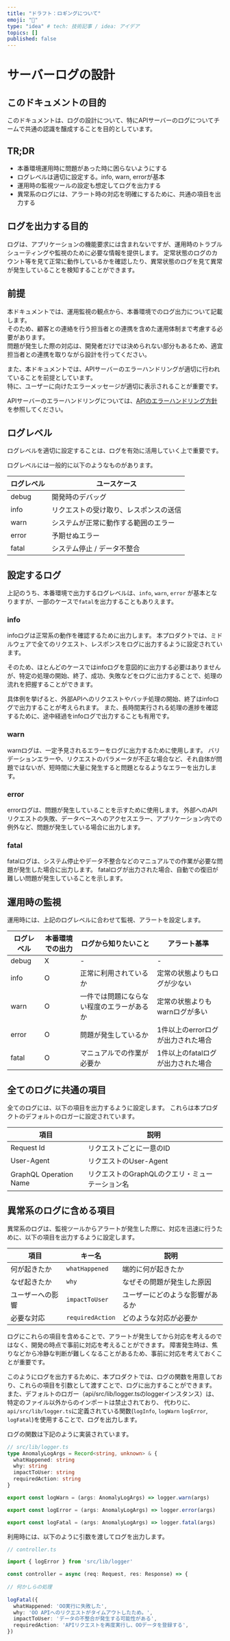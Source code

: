 ```yaml
---
title: "ドラフト：ロギングについて"
emoji: "🦍"
type: "idea" # tech: 技術記事 / idea: アイデア
topics: []
published: false
---
```


# サーバーログの設計

## このドキュメントの目的

このドキュメントは、ログの設計について、特にAPIサーバーのログについてチームで共通の認識を醸成することを目的としています。

## TR;DR

- 本番環境運用時に問題があった時に困らないようにする
- ログレベルは適切に設定する。info, warn, errorが基本
- 運用時の監視ツールの設定も想定してログを出力する
- 異常系のログには、アラート時の対応を明確にするために、共通の項目を出力する

## ログを出力する目的

ログは、アプリケーションの機能要求には含まれないですが、運用時のトラブルシューティングや監視のために必要な情報を提供します。
定常状態のログのカウント等を見て正常に動作しているかを確認したり、異常状態のログを見て異常が発生していることを検知することができます。

## 前提

本ドキュメントでは、運用監視の観点から、本番環境でのログ出力について記載します。  
そのため、顧客との連絡を行う担当者との連携を含めた運用体制まで考慮する必要があります。  
問題が発生した際の対応は、開発者だけでは決められない部分もあるため、適宜担当者との連携を取りながら設計を行ってください。

また、本ドキュメントでは、APIサーバーのエラーハンドリングが適切に行われていることを前提としています。  
特に、ユーザーに向けたエラーメッセージが適切に表示されることが重要です。

APIサーバーのエラーハンドリングについては、[APIのエラーハンドリング方針](./api-error-handling.md)を参照してください。

## ログレベル

ログレベルを適切に設定することは、ログを有効に活用していく上で重要です。

ログレベルには一般的に以下のようなものがあります。

| ログレベル | ユースケース |
| --- | --- |
| debug | 開発時のデバッグ |
| info | リクエストの受け取り、レスポンスの送信 |
| warn | システムが正常に動作する範囲のエラー |
| error | 予期せぬエラー |
| fatal | システム停止 / データ不整合 |

## 設定するログ

上記のうち、本番環境で出力するログレベルは、`info`, `warn`, `error` が基本となりますが、一部のケースで`fatal`を出力することもありえます。

### info

infoログは正常系の動作を確認するために出力します。
本プロダクトでは、ミドルウェアで全てのリクエスト、レスポンスをログに出力するように設定されています。

そのため、ほとんどのケースではinfoログを意図的に出力する必要はありませんが、特定の処理の開始、終了、成功、失敗などをログに出力することで、処理の流れを把握することができます。

具体例を挙げると、外部APIへのリクエストやバッチ処理の開始、終了はinfoログで出力することが考えられます。
また、長時間実行される処理の進捗を確認するために、途中経過をinfoログで出力することも有用です。

### warn

warnログは、一定予見されるエラーをログに出力するために使用します。
バリデーションエラーや、リクエストのパラメータが不正な場合など、それ自体が問題ではないが、短時間に大量に発生すると問題となるようなエラーを出力します。

### error

errorログは、問題が発生していることを示すために使用します。
外部へのAPIリクエストの失敗、データベースへのアクセスエラー、アプリケーション内での例外など、問題が発生している場合に出力します。

### fatal

fatalログは、システム停止やデータ不整合などのマニュアルでの作業が必要な問題が発生した場合に出力します。
fatalログが出力された場合、自動での復旧が難しい問題が発生していることを示します。

## 運用時の監視

運用時には、上記のログレベルに合わせて監視、アラートを設定します。

| ログレベル | 本番環境での出力 | ログから知りたいこと | アラート基準 |
| --- | --- | --- | --- |
| debug | X | - | - |
| info | O | 正常に利用されているか | 定常の状態よりもログが少ない |
| warn | O | 一件では問題にならない程度のエラーがあるか | 定常の状態よりもwarnログが多い |
| error | O | 問題が発生しているか | 1件以上のerrorログが出力された場合 |
| fatal | O | マニュアルでの作業が必要か | 1件以上のfatalログが出力された場合 |

## 全てのログに共通の項目

全てのログには、以下の項目を出力するように設定します。
これらは本プロダクトのデフォルトのロガーに設定されています。

| 項目 | 説明 |
| --- | --- |
| Request Id | リクエストごとに一意のID |
| User-Agent | リクエストのUser-Agent |
| GraphQL Operation Name | リクエストのGraphQLのクエリ・ミューテーション名 |

## 異常系のログに含める項目

異常系のログは、監視ツールからアラートが発生した際に、対応を迅速に行うために、以下の項目を出力するように設定します。

| 項目 | キー名 | 説明 |
| --- | --- | --- |
| 何が起きたか | `whatHappened` | 端的に何が起きたか |
| なぜ起きたか | `why` | なぜその問題が発生した原因 |
| ユーザーへの影響 | `impactToUser` | ユーザーにどのような影響があるか |
| 必要な対応 | `requiredAction` | どのような対応が必要か |

ログにこれらの項目を含めることで、アラートが発生してから対応を考えるのではなく、開発の時点で事前に対応を考えることができます。
障害発生時は、焦りなどから冷静な判断が難しくなることがあるため、事前に対応を考えておくことが重要です。

このようにログを出力するために、本プロダクトでは、ログの関数を用意しており、これらの項目を引数として渡すことで、ログに出力することができます。
また、デフォルトのロガー（api/src/lib/logger.tsのloggerインスタンス）は、特定のファイル以外からのインポートは禁止されており、
代わりに、`api/src/lib/logger.ts`に定義されている関数(`logInfo`, `logWarn` `logError`, `logFatal`)を使用することで、ログを出力します。

ログの関数は下記のように実装されています。

```typescript
// src/lib/logger.ts
type AnomalyLogArgs = Record<string, unknown> & {
  whatHappened: string
  why: string
  impactToUser: string
  requiredAction: string
}

export const logWarn = (args: AnomalyLogArgs) => logger.warn(args)

export const logError = (args: AnomalyLogArgs) => logger.error(args)

export const logFatal = (args: AnomalyLogArgs) => logger.fatal(args)
```

利用時には、以下のように引数を渡してログを出力します。

```typescript
// controller.ts

import { logError } from 'src/lib/logger'

const controller = async (req: Request, res: Response) => {
  
// 何かしらの処理
  
logFatal({
  whatHappened: 'OO実行に失敗した',
  why: 'OO APIへのリクエストがタイムアウトしたため。',
  impactToUser: 'データの不整合が発生する可能性がある',
  requiredAction: 'APIリクエストを再度実行し、OOデータを登録する',
})

```